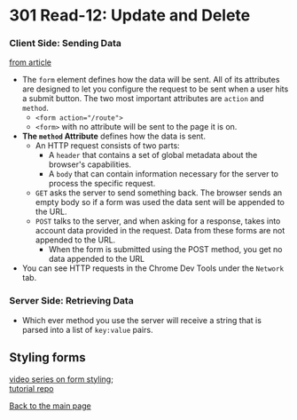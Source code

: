 # 301 Read-12: Update and Delete

### Client Side: Sending Data
[from article](https://developer.mozilla.org/en-US/docs/Learn/Forms/Sending_and_retrieving_form_data)<br>
+ The `form` element defines how the data will be sent. All of its attributes are designed to let you configure the request to be sent when a user hits a submit button. The two most important attributes are `action` and `method`.
  + `<form action="/route">`
  + `<form>` with no attribute will be sent to the page it is on.
+ **The `method` Attribute** defines how the data is sent.
  + An HTTP request consists of two parts:
    + A `header` that contains a set of global metadata about the browser's capabilities.
    + A `body` that can contain information necessary for the server to process the specific request.
  + `GET` asks the server to send something back.  The browser sends an empty body so if a form was used the data sent will be appended to the URL.
  + `POST` talks to the server, and when asking for a response, takes into account data provided in the request.  Data from these forms are not appended to the URL.
    + When the form is submitted using the POST method, you get no data appended to the URL
+ You can see HTTP requests in the Chrome Dev Tools under the `Network` tab.

### Server Side: Retrieving Data
+ Which ever method you use the server will receive a string that is parsed into a list of `key:value` pairs.


## Styling forms
[video series on form styling](https://www.youtube.com/playlist?list=PL4cUxeGkcC9g5_p_BVUGWykHfqx6bb7qK);<br>
[tutorial repo](https://github.com/iamshaunjp/styling-html5-forms-playlist)



[Back to the main page](../README.md) 